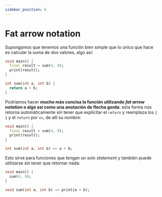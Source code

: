 ```yaml
---
sidebar_position: 6
---
```


# Fat arrow notation

Supongamos que tenemos una función bien simple que lo único que hace es calcular la suma de dos valores, algo así:

```dart
void main() {
  final result = sum(4, 9);
  print(result);
}

int sum(int a, int b) {
  return a + b;
}
```

Podríamos hacer __mucho más concisa la función utilizando _fat arrow notation_ o algo así como una anotación de flecha gorda__: esta forma nos retorna automáticamente sin tener que explicitar el `return` y reemplaza los `{ }` y el `return` por `=>`, de allí su nombre:

```dart
void main() {
  final result = sum(4, 9);
  print(result);
}

int sum(int a, int b) => a + b;
```

Esto sirve para funciones que tengan un solo _statement_ y también puede utilizarse sin tener que retornar nada:

```dart
void main() {
  sum(4, 9);
}

void sum(int a, int b) => print(a + b);
```
